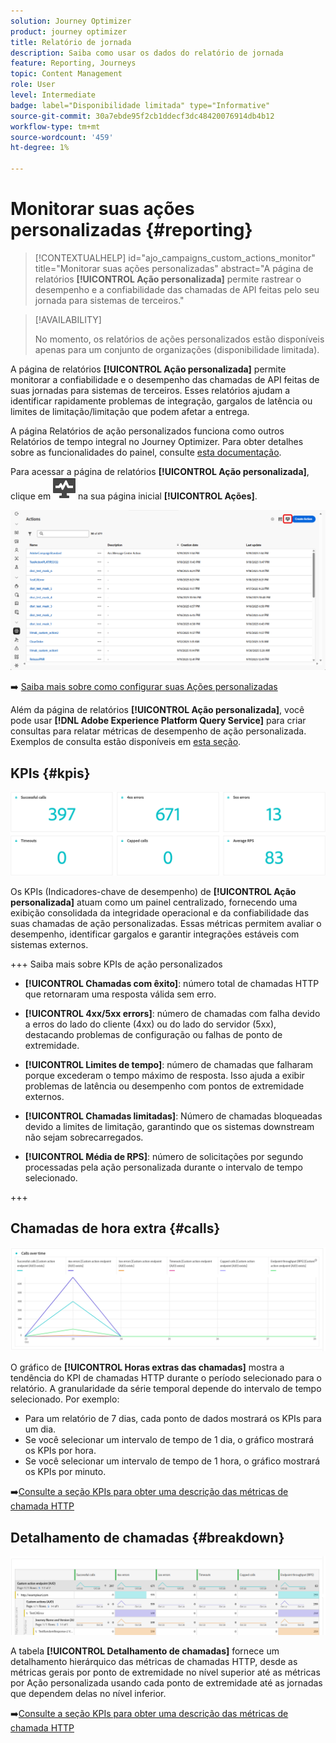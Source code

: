 ```yaml
---
solution: Journey Optimizer
product: journey optimizer
title: Relatório de jornada
description: Saiba como usar os dados do relatório de jornada
feature: Reporting, Journeys
topic: Content Management
role: User
level: Intermediate
badge: label="Disponibilidade limitada" type="Informative"
source-git-commit: 30a7ebde95f2cb1ddecf3dc48420076914db4b12
workflow-type: tm+mt
source-wordcount: '459'
ht-degree: 1%

---
```


# Monitorar suas ações personalizadas {#reporting}

>[!CONTEXTUALHELP]
>id="ajo_campaigns_custom_actions_monitor"
>title="Monitorar suas ações personalizadas"
>abstract="A página de relatórios **[!UICONTROL Ação personalizada]** permite rastrear o desempenho e a confiabilidade das chamadas de API feitas pelo seu jornada para sistemas de terceiros."

>[!AVAILABILITY]
>
>No momento, os relatórios de ações personalizados estão disponíveis apenas para um conjunto de organizações (disponibilidade limitada).

A página de relatórios **[!UICONTROL Ação personalizada]** permite monitorar a confiabilidade e o desempenho das chamadas de API feitas de suas jornadas para sistemas de terceiros. Esses relatórios ajudam a identificar rapidamente problemas de integração, gargalos de latência ou limites de limitação/limitação que podem afetar a entrega.

A página Relatórios de ação personalizados funciona como outros Relatórios de tempo integral no Journey Optimizer. Para obter detalhes sobre as funcionalidades do painel, consulte [esta documentação](../reports/report-cja-manage.md).

Para acessar a página de relatórios **[!UICONTROL Ação personalizada]**, clique em ![](assets/do-not-localize/Smock_Monitoring_18_N.svg) na sua página inicial **[!UICONTROL Ações]**.

![](assets/monitor-1.png)

➡️ [Saiba mais sobre como configurar suas Ações personalizadas](../action/about-custom-action-configuration.md)

Além da página de relatórios **[!UICONTROL Ação personalizada]**, você pode usar **[!DNL Adobe Experience Platform Query Service]** para criar consultas para relatar métricas de desempenho de ação personalizada. Exemplos de consulta estão disponíveis em [esta seção](../reports/query-examples.md).

## KPIs {#kpis}

![](assets/monitor-2.png)

Os KPIs (Indicadores-chave de desempenho) de **[!UICONTROL Ação personalizada]** atuam como um painel centralizado, fornecendo uma exibição consolidada da integridade operacional e da confiabilidade das suas chamadas de ação personalizadas. Essas métricas permitem avaliar o desempenho, identificar gargalos e garantir integrações estáveis com sistemas externos.

+++ Saiba mais sobre KPIs de ação personalizados

* **[!UICONTROL Chamadas com êxito]**: número total de chamadas HTTP que retornaram uma resposta válida sem erro.

* **[!UICONTROL 4xx/5xx errors]**: número de chamadas com falha devido a erros do lado do cliente (4xx) ou do lado do servidor (5xx), destacando problemas de configuração ou falhas de ponto de extremidade.

* **[!UICONTROL Limites de tempo]**: número de chamadas que falharam porque excederam o tempo máximo de resposta. Isso ajuda a exibir problemas de latência ou desempenho com pontos de extremidade externos.

* **[!UICONTROL Chamadas limitadas]**: Número de chamadas bloqueadas devido a limites de limitação, garantindo que os sistemas downstream não sejam sobrecarregados.

* **[!UICONTROL Média de RPS]**: número de solicitações por segundo processadas pela ação personalizada durante o intervalo de tempo selecionado.

+++

## Chamadas de hora extra {#calls}

![](assets/monitor-3.png)

O gráfico de **[!UICONTROL Horas extras das chamadas]** mostra a tendência do KPI de chamadas HTTP durante o período selecionado para o relatório. A granularidade da série temporal depende do intervalo de tempo selecionado. Por exemplo:

* Para um relatório de 7 dias, cada ponto de dados mostrará os KPIs para um dia.
* Se você selecionar um intervalo de tempo de 1 dia, o gráfico mostrará os KPIs por hora.
* Se você selecionar um intervalo de tempo de 1 hora, o gráfico mostrará os KPIs por minuto.

➡️[Consulte a seção KPIs para obter uma descrição das métricas de chamada HTTP](#kpis)

## Detalhamento de chamadas {#breakdown}

![](assets/monitor-4.png)

A tabela **[!UICONTROL Detalhamento de chamadas]** fornece um detalhamento hierárquico das métricas de chamadas HTTP, desde as métricas gerais por ponto de extremidade no nível superior até as métricas por Ação personalizada usando cada ponto de extremidade até as jornadas que dependem delas no nível inferior.

➡️[Consulte a seção KPIs para obter uma descrição das métricas de chamada HTTP](#kpis)


